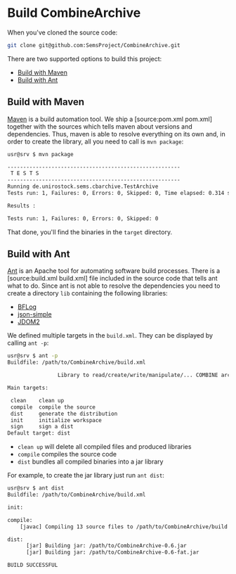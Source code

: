 Build CombineArchive 
======================

When you've cloned the source code:

```sh
git clone git@github.com:SemsProject/CombineArchive.git
```

There are two supported options to build this project:

* [Build with Maven](#build-with-maven)
* [Build with Ant](#build-with-ant)

Build with Maven 
-----------------

[Maven](https://maven.apache.org/) is a build automation tool. We ship a [source:pom.xml pom.xml] together with the sources which tells maven about versions and dependencies. Thus, maven is able to resolve everything on its own and, in order to create the library, all you need to call is `mvn package`:

```sh
usr@srv $ mvn package

-------------------------------------------------------
 T E S T S
-------------------------------------------------------
Running de.unirostock.sems.cbarchive.TestArchive
Tests run: 1, Failures: 0, Errors: 0, Skipped: 0, Time elapsed: 0.314 sec

Results :

Tests run: 1, Failures: 0, Errors: 0, Skipped: 0
```

That done, you'll find the binaries in the `target` directory.

Build with Ant 
---------------

[Ant](https://ant.apache.org/) is an Apache tool for automating software build processes. There is a [source:build.xml build.xml] file included in the source code that tells ant what to do. Since ant is not able to resolve the dependencies you need to create a directory `lib` containing the following libraries:

* [BFLog](http://bin.sems.uni-rostock.de/BFLog/)
* [json-simple](https://code.google.com/p/json-simple/)
* [JDOM2](http://jdom.org/)

We defined multiple targets in the `build.xml`. They can be displayed by calling `ant -p`:

```sh
usr@srv $ ant -p
Buildfile: /path/to/CombineArchive/build.xml

                Library to read/create/write/manipulate/... COMBINE archives

Main targets:

 clean    clean up
 compile  compile the source
 dist     generate the distribution
 init     initialize workspace
 sign     sign a dist
Default target: dist
```

* `clean up` will delete all compiled files and produced libraries
* `compile` compiles the source code
* `dist` bundles all compiled binaries into a jar library

For example, to create the jar library just run `ant dist`:

```sh
usr@srv $ ant dist
Buildfile: /path/to/CombineArchive/build.xml

init:

compile:
    [javac] Compiling 13 source files to /path/to/CombineArchive/build

dist:
      [jar] Building jar: /path/to/CombineArchive-0.6.jar
      [jar] Building jar: /path/to/CombineArchive-0.6-fat.jar

BUILD SUCCESSFUL
```

